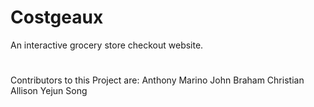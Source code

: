# Costgeaux
 An interactive grocery store checkout website.
#
Contributors to this Project are:
Anthony Marino
John Braham
Christian Allison
Yejun Song
